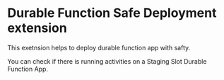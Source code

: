# Durable Function Safe Deployment extension

This exetnsion helps to deploy durable function app with safty. 

You can check if there is running activities on a Staging Slot Durable Function App. 

